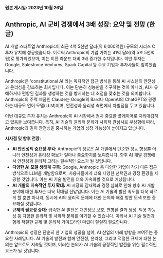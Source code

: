 **원본 게시일: 2023년 10월 26일**

## Anthropic, AI 군비 경쟁에서 3배 성장: 요약 및 전망 (한글)

AI 개발 스타트업 Anthropic이 최근 4억 5천만 달러(약 6,000억원) 규모의 시리즈 C 투자 유치에 성공했습니다. 이로써 Anthropic의 기업 가치는 41억 달러(약 5조 5천억원)로 평가되었으며,  이는 이전 라운드 대비 3배 증가한 수치입니다.  이번 투자는 Google, Salesforce Ventures, Spark Capital 등 주요 기업과 투자사들이 참여했습니다.

Anthropic은  'constitutional AI'라는 독자적인 접근 방식을 통해 AI 시스템의 안전성과 윤리성을 강조하는 회사입니다.  이는 단순히 성능만을 추구하는 것이 아니라,  AI가 유해하거나 편향된 결과를 생성하는 것을 방지하는 데 초점을 맞추는 것을 의미합니다.  Anthropic의 주력 제품인 Claude는  Google의 Bard나 OpenAI의 ChatGPT와 경쟁하는 대규모 언어 모델(LLM)이며,  안전성과 윤리성 측면에서 차별점을 두고 있습니다.

이번 대규모 투자 유치는 Anthropic이 AI 시장에서  점차 중요한 플레이어로 자리매김하고 있음을 보여줍니다.  특히,  AI 기술의 윤리적 문제가 사회적 관심사로 부상함에 따라,  Anthropic과 같이 안전성을 중시하는 기업의 성장 가능성이 높아지고 있습니다.

**시사점 및 향후 전망:**

* **AI 안전성의 중요성 부각:** Anthropic의 성공은 AI 개발에서 단순한 성능 향상뿐 아니라 안전성과 윤리성 확보가 얼마나 중요한지를 보여줍니다.  향후 AI 개발 경쟁에서  안전성과 윤리적 고려는 필수적인 요소가 될 것입니다.
* **다양한 AI 모델 생태계 구축:**  Google, Anthropic 등 다양한 기업이 각기 다른 접근 방식으로 LLM을 개발함으로써, 사용자들에게 더욱 다양한 선택권과 경쟁 환경을 제공할 것입니다. 이는  AI 기술 발전을 더욱 가속화할 것으로 예상됩니다.
* **AI 개발의 지속적인 투자 확대:**  AI 시장의 잠재력과 경쟁 심화로 인해 향후 AI 개발 분야에 대한 투자는 더욱 확대될 전망입니다. 이는 AI 기술의 발전 속도를 더욱 빠르게 할 뿐만 아니라,  동시에  AI의 윤리적 문제에 대한 논의와 해결 방안 모색 또한 중요해질 것입니다.
* **규제의 필요성 증대:**  급속한 AI 발전은  개인정보 보호,  편향된 결과 생성,  악용 가능성 등 다양한 윤리적 및 사회적 문제를 야기할 수 있습니다.  따라서  AI 기술 발전과 함께  적절한 규제 및  윤리적 가이드라인 마련이  절실히 필요합니다.


Anthropic의  성장은 단순히 한 기업의 성공을 넘어,  AI 산업의 미래 방향을 보여주는 중요한 사례입니다.  AI 기술의 발전과 함께  안전성, 윤리성,  그리고  적절한 규제에 대한 논의는 앞으로도 지속될 것이며,  이러한 논의가  AI 기술의  긍정적인 발전을 위한 필수적인 요소가 될 것입니다.